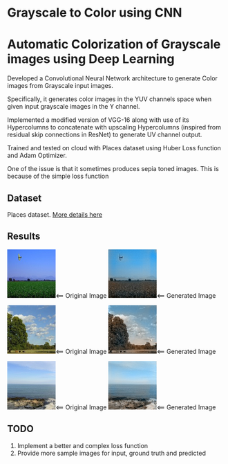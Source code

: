 # Grayscale to Color using CNN
# Automatic Colorization of Grayscale images using Deep Learning

Developed a Convolutional Neural Network architecture to generate Color images from Grayscale input images.

Specifically, it generates color images in the YUV channels space when given input grayscale images in the Y channel.

Implemented a modified version of VGG-16 along with use of its Hypercolumns to concatenate with upscaling Hypercolumns (inspired from residual skip connections in ResNet) to generate UV channel output.

Trained and tested on cloud with Places dataset using Huber Loss function and Adam Optimizer.

One of the issue is that it sometimes produces sepia toned images. This is because of the simple loss function
## Dataset
Places dataset. [More details here](http://places.csail.mit.edu/)

## Results
![original](images/original_good/0ace9ac43c13bf3acbab51f115282c37.jpg "<== Original Image")<== Original Image
![generated](images/generated_good/100_91.jpg "<== Generated Image")<== Generated Image

![original](images/original_good/0ac866355180c83f9fcea06703d3f5da.jpg "<== Original Image")<== Original Image
![generated](images/generated_good/100_90.jpg "<== Generated Image")<== Generated Image

![original](images/original_good/0ab85079e2e4d32a29ae8e081f35d21a.jpg "<== Original Image")<== Original Image
![generated](images/generated_good/100_85.jpg "<== Generated Image")<== Generated Image

## TODO
1. Implement a better and complex loss function
2. Provide more sample images for input, ground truth and predicted
